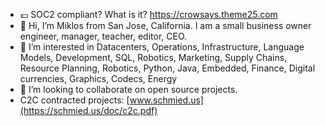 - 💷 SOC2 compliant? What is it? https://crowsays.theme25.com
- 👋 Hi, I’m Miklos from San Jose, California. I am a small business owner engineer, manager, teacher, editor, CEO.
- 👀 I’m interested in Datacenters, Operations, Infrastructure, Language Models, Development, SQL, Robotics, Marketing, Supply Chains, Resource Planning, Robotics, Python, Java, Embedded, Finance, Digital currencies, Graphics, Codecs, Energy
- 💞️ I’m looking to collaborate on open source projects.
- C2C contracted projects: [www.schmied.us](https://schmied.us/doc/c2c.pdf)
